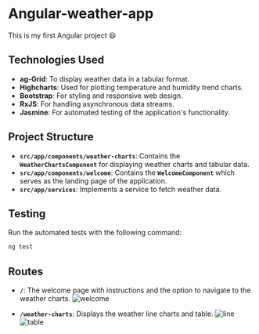# Angular-weather-app
This is my first Angular project 😃

## **Technologies Used**
- **ag-Grid**: To display weather data in a tabular format.
- **Highcharts**: Used for plotting temperature and humidity trend charts.
- **Bootstrap**: For styling and responsive web design.
- **RxJS**: For handling asynchronous data streams.
- **Jasmine**: For automated testing of the application's functionality.

## **Project Structure**

- **`src/app/components/weather-charts`**: Contains the **`WeatherChartsComponent`** for displaying weather charts and tabular data.
- **`src/app/components/welcome`**: Contains the **`WelcomeComponent`** which serves as the landing page of the application.
- **`src/app/services`**: Implements a service to fetch weather data.


## **Testing**

Run the automated tests with the following command:

```bash
ng test
```

## **Routes**
- **`/`**: The welcome page with instructions and the option to navigate to the weather charts.
  ![welcome](https://github.com/azaleawang/Angular-weather-app/assets/46614777/48b261e6-85f7-4897-83f7-cd09570df20d)

- **`/weather-charts`**: Displays the weather line charts and table.
  ![line](https://github.com/azaleawang/Angular-weather-app/assets/46614777/4af3a7ab-693a-45f1-9402-f5a240d7b271)
  ![table](https://github.com/azaleawang/Angular-weather-app/assets/46614777/3ce61a2d-0c5f-46f3-a250-20c0ce770a16)


